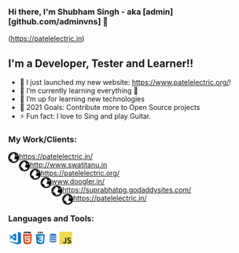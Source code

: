 ### Hi there, I'm Shubham Singh - aka [admin][github.com/adminvns] 👋

(https://patelelectric.in)

## I'm a Developer, Tester and Learner!!

- 🔭 I just launched my new website: https://www.patelelectric.org/!
- 🌱 I’m currently learning everything 🤣
- 👯 I’m up for learning new technologies
- 🥅 2021 Goals: Contribute more to Open Source projects
- ⚡ Fun fact: I love to Sing and play Guitar.


### My Work/Clients:

<img align="left" alt="patelelectric.in" width="22px" src="https://raw.githubusercontent.com/iconic/open-iconic/master/svg/globe.svg"/>https://patelelectric.in/
<br>
<img align="left" alt="http://www.swatitanu.in" width="22px" src="https://raw.githubusercontent.com/iconic/open-iconic/master/svg/globe.svg"/>http://www.swatitanu.in
<br>
<img align="left" alt="patelelectric.org" width="22px" src="https://raw.githubusercontent.com/iconic/open-iconic/master/svg/globe.svg"/>https://patelelectric.org/
<br>
<img align="left" alt="doogler.in" width="22px" src="https://raw.githubusercontent.com/iconic/open-iconic/master/svg/globe.svg"/>www.doogler.in/
<br>
<img align="left" alt="suprabhatpg.godaddysites.com" width="22px" src="https://raw.githubusercontent.com/iconic/open-iconic/master/svg/globe.svg"/>https://suprabhatpg.godaddysites.com/
<br>
<img align="left" alt="https://patelelectronicsvn.wixsite.com/anyonecanpaint/" width="22px" src="https://raw.githubusercontent.com/iconic/open-iconic/master/svg/globe.svg"/>https://patelelectric.in/
<br>
### Languages and Tools:

<img align="left" alt="Visual Studio Code" width="26px" src="https://raw.githubusercontent.com/github/explore/80688e429a7d4ef2fca1e82350fe8e3517d3494d/topics/visual-studio-code/visual-studio-code.png" />
<img align="left" alt="HTML5" width="26px" src="https://raw.githubusercontent.com/github/explore/80688e429a7d4ef2fca1e82350fe8e3517d3494d/topics/html/html.png" />
<img align="left" alt="CSS3" width="26px" src="https://raw.githubusercontent.com/github/explore/80688e429a7d4ef2fca1e82350fe8e3517d3494d/topics/css/css.png" />
<img align="left" alt="SQL" width="26px" src="https://raw.githubusercontent.com/github/explore/80688e429a7d4ef2fca1e82350fe8e3517d3494d/topics/sql/sql.png" />
<img align="left" alt="JavaScript" width="26px" src="https://raw.githubusercontent.com/github/explore/80688e429a7d4ef2fca1e82350fe8e3517d3494d/topics/javascript/javascript.png" />

<br />
<br />

[website]: https://patelelectric.in
[webiste-2]: https://patelelectronicsvn.wixsite.com/home
[instagram]: https://instagram.com/codeSTACKr
[linkedin]: https://linkedin.com/in/admivns
